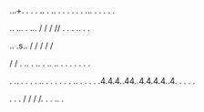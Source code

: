 ...+.
.
.
.
..
.
..
.
.
.
.
.
.
...
.
.
.
.
.


..
...
.
...
/
/
/
//
.
.
.
..
.
.

..
.s.\.
\/
/
/
/
/

/
/
.
..
.
..
.
..
..
.
.
.
.
.
.
.

.
..
.
.
.
.
..
.
.
.
.
.
.
..
.
.
.
.
.4.4.4..44..4.4.4.4..4.
.
.
.
.

.
.
.
/
/
/
/.
.
.
..
.
